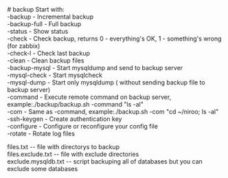 
<html>
# backup
Start with:<br>
	-backup       - Incremental backup<br>
	-backup-full  - Full backup<br>
	-status       - Show status<br>
	-check        - Check backup, returns 0 - everything's OK, 1 - something's wrong  (for zabbix)<br>
	-check-l      - Check last backup<br>
	-clean        - Clean backup files<br>
	-backup-mysql - Start mysqldump and send to backup server<br>
	-mysql-check  - Start mysqlcheck<br>
	-mysql-dump   - Start only mysqldump ( without sending backup file to backup server)<br>
	-command      - Execute remote command on backup server, example:./backup/backup.sh -command "ls -al"<br>
	-com          - Same as -command, example:./backup.sh -com "cd ~/niroo; ls -al"<br>
	-ssh-keygen   - Create authentication key<br>
	-configure    - Configure or reconfigure your config file<br> 
	-rotate       - Rotate log files<br>


files.txt -- file with directorys to backup<br> 
files.exclude.txt  -- file with exclude directories<br> 
exclude.mysqldb.txt  -- script backuping all of databases but you can exclude some databases
<html>
